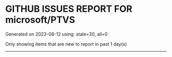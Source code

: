 
# GITHUB ISSUES REPORT FOR microsoft/PTVS


Generated on 2023-08-12 using: stale=30, all=0


Only showing items that are new to report in past 1 day(s)


---
